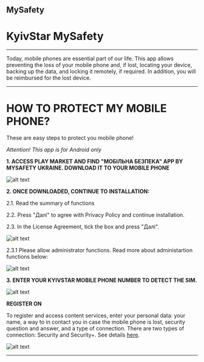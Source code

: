 ## MySafety
# KyivStar MySafety
_____________________

Today, mobile phones are essential part of our life. This app allows preventing the loss of your mobile phone and, if lost, locating your device, backing up the data, and locking it remotely, if required. In addition, you will be reimbursed for the lost device.

_____________________

# HOW TO PROTECT MY MOBILE PHONE? 

These are easy steps to protect you mobile phone!

*Attention! This app is for Android only*

**1. ACCESS PLAY MARKET AND FIND "МОБІЛЬНА БЕЗПЕКА" APP BY MYSAFETY UKRAINE. DOWNLOAD IT TO YOUR MOBILE PHONE**

![alt text](https://sketch.io/render/sk-20ee9e6a1f900201522416477fa37266.jpeg)

**2. ONCE DOWNLOADED, CONTINUE TO INSTALLATION:**

2.1. Read the summary of functions

2.2. Press "Далі" to agree with Privacy Policy and continue installation.

2.3. In the License Agreement, tick the box and press "Далі".

![alt text](https://sketch.io/render/sk-502a3b2ee36aba701ecc17d755ed19de.jpeg)

2.3.1 Please allow administrator functions. Read more about administartion functions below:

![alt text](https://sketch.io/render/sk-ba5f51b1c4f18d4b35dd51bebf13da5b.jpeg)

**3. ENTER YOUR KYIVSTAR MOBILE PHONE NUMBER TO DETECT THE SIM.**

![alt text](https://sketch.io/render/sk-e3c4031c8305721851af2dfe1bd80ca3.jpeg)

**REGISTER ON**

To register and access content services, enter your personal data: your name, a way to in contact you in case the mobile phone is lost, security question and answer, and a type of connection. There are two types of connection: Security and Security+. See details [here](https://mb.kyivstar.ua/index.php).

![alt text](https://sketch.io/render/sk-daed7b03c92e6ed5ab8476647631fdb6.jpeg)

****
